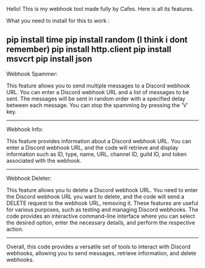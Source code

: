 Hello! This is my webhook tool made fully by Cafes. Here is all its features.

What you need to install for this to work :

pip install time
pip install random (I think i dont remember)
pip install http.client
pip install msvcrt
pip install json
--------

Webhook Spammer:

This feature allows you to send multiple messages to a Discord webhook URL.
You can enter a Discord webhook URL and a list of messages to be sent.
The messages will be sent in random order with a specified delay between each message.
You can stop the spamming by pressing the 'V' key.

--------

Webhook Info:

This feature provides information about a Discord webhook URL.
You can enter a Discord webhook URL, and the code will retrieve and display information such as ID, type, name, URL, channel ID, guild ID, and token associated with the webhook.

--------

Webhook Deleter:

This feature allows you to delete a Discord webhook URL.
You need to enter the Discord webhook URL you want to delete, and the code will send a DELETE request to the webhook URL, removing it.
These features are useful for various purposes, such as testing and managing Discord webhooks. The code provides an interactive command-line interface where you can select the desired option, enter the necessary details, and perform the respective action.

--------

Overall, this code provides a versatile set of tools to interact with Discord webhooks, allowing you to send messages, retrieve information, and delete webhooks.
